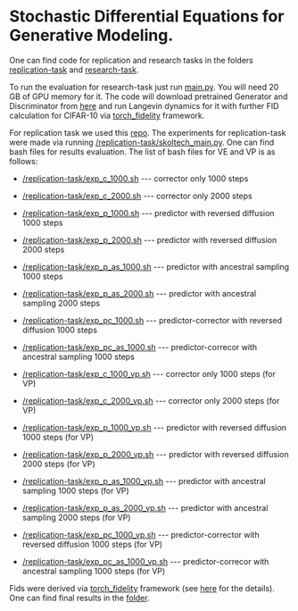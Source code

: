 # Stochastic Differential Equations for Generative Modeling.

One can find code for replication and research tasks in the folders [replication-task](/replication-task/) and [research-task](/research-task/).

To run the evaluation for research-task just run [main.py](/research-task/main.py). You will need 20 GB of GPU memory for it. The code will download pretrained Generator and Discriminator from [here](https://github.com/csinva/gan-vae-pretrained-pytorch.git) and run Langevin dynamics for it with further FID calculation for CIFAR-10 via [torch_fidelity](https://torch-fidelity.readthedocs.io/en/latest/) framework.

For replication task we used this [repo](https://github.com/yang-song/score_sde_pytorch.git). The experiments for replication-task were made via running [/replication-task/skoltech_main.py](/replication-task/skoltech_main.py). One can find bash files for results evaluation. The list of bash files for VE and VP is as follows: 

 - [/replication-task/exp_c_1000.sh](/replication-task/exp_c_1000.sh) --- corrector only 1000 steps
 - [/replication-task/exp_c_2000.sh](/replication-task/exp_c_2000.sh) --- corrector only 2000 steps
 - [/replication-task/exp_p_1000.sh](/replication-task/exp_p_1000.sh) --- predictor with reversed diffusion 1000 steps
 - [/replication-task/exp_p_2000.sh](/replication-task/exp_p_2000.sh) --- predictor with reversed diffusion 2000 steps
 - [/replication-task/exp_p_as_1000.sh](/replication-task/exp_p_as_1000.sh) --- predictor with ancestral sampling 1000 steps 
 - [/replication-task/exp_p_as_2000.sh](/replication-task/exp_p_as_2000.sh) --- predictor with ancestral sampling 2000 steps 
 - [/replication-task/exp_pc_1000.sh](/replication-task/exp_pc_1000.sh) --- predictor-corrector with reversed diffusion 1000 steps 
 - [/replication-task/exp_pc_as_1000.sh](/replication-task/exp_pc_as_1000.sh) --- predictor-correcor with ancestral sampling 1000 steps
  
 - [/replication-task/exp_c_1000_vp.sh](/replication-task/exp_c_1000.sh) --- corrector only 1000 steps (for VP)
 - [/replication-task/exp_c_2000_vp.sh](/replication-task/exp_c_2000.sh) --- corrector only 2000 steps (for VP)
 - [/replication-task/exp_p_1000_vp.sh](/replication-task/exp_p_1000.sh) --- predictor with reversed diffusion 1000 steps (for VP)
 - [/replication-task/exp_p_2000_vp.sh](/replication-task/exp_p_2000.sh) --- predictor with reversed diffusion 2000 steps (for VP)
 - [/replication-task/exp_p_as_1000_vp.sh](/replication-task/exp_p_as_1000.sh) --- predictor with ancestral sampling 1000 steps (for VP)
 - [/replication-task/exp_p_as_2000_vp.sh](/replication-task/exp_p_as_2000.sh) --- predictor with ancestral sampling 2000 steps (for VP)
 - [/replication-task/exp_pc_1000_vp.sh](/replication-task/exp_pc_1000.sh) --- predictor-corrector with reversed diffusion 1000 steps (for VP)
 - [/replication-task/exp_pc_as_1000_vp.sh](/replication-task/exp_pc_as_1000.sh) --- predictor-correcor with ancestral sampling 1000 steps (for VP) 


Fids were derived via [torch_fidelity](https://torch-fidelity.readthedocs.io/en/latest/) framework (see [here](/replication-task/calculate_fids.py) for the details). One can find final results in the [folder](/replication-task/fids/). 
